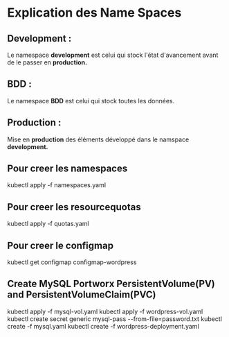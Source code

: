 # Explication des Name Spaces
## **Development :**
Le namespace **development** est celui qui stock l'état d'avancement avant de le passer en **production.**

## **BDD :**
Le namespace **BDD** est celui qui stock toutes les données.

## **Production :**
Mise en **production** des éléments développé dans le namspace **development.**

## Pour creer les namespaces
kubectl apply -f namespaces.yaml

## Pour creer les resourcequotas
kubectl apply -f quotas.yaml 

## Pour creer le configmap 
kubectl get configmap configmap-wordpress

## Create MySQL Portworx PersistentVolume(PV) and PersistentVolumeClaim(PVC)
kubectl apply -f mysql-vol.yaml
kubectl apply -f wordpress-vol.yaml
kubectl create secret generic mysql-pass --from-file=password.txt
kubectl create -f mysql.yaml
kubectl create -f wordpress-deployment.yaml